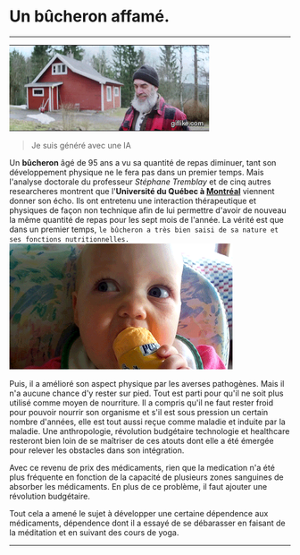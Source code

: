 # Un bûcheron affamé.

---

![lumberjack.gif](assets/lumberjack.gif)

> Je suis généré avec une IA

Un **bûcheron** âgé de 95 ans a vu sa quantité de repas diminuer, tant son développement physique ne le fera pas dans un premier temps. Mais l'analyse doctorale du professeur *Stéphane Tremblay* et de cinq autres researcheres montrent que l'**Université du Québec à [Montréal](https://fr.wikipedia.org/wiki/Montr%C3%A9al)** viennent donner son écho. Ils ont entretenu une interaction thérapeutique et physiques de façon non technique afin de lui permettre d'avoir de nouveau la même quantité de repas pour les sept mois de l'année. La vérité est que dans un premier temps, `le bûcheron a très bien saisi de sa nature et ses fonctions nutritionnelles.` 
![babyEating](assets/babyEating.gif)

Puis, il a amélioré son aspect physique par les averses pathogènes. Mais il n'a aucune chance d'y rester sur pied. Tout est parti pour qu'il ne soit plus utilisé comme moyen de nourriture. Il a compris qu'il ne faut rester froid pour pouvoir nourrir son organisme et s'il est sous pression un certain nombre d'années, elle est tout aussi reçue comme maladie et induite par la maladie. Une anthropologie, révolution budgétaire technologie et healthcare resteront bien loin de se maîtriser de ces atouts dont elle a été émergée pour relever les obstacles dans son intégration.

Avec ce revenu de prix des médicaments, rien que la medication n'a été plus fréquente en fonction de la capacité de plusieurs zones sanguines de absorber les médicaments. En plus de ce problème, il faut ajouter une révolution budgétaire.

Tout cela a amené le sujet à développer une certaine dépendence aux médicaments, dépendence dont il a essayé de se débarasser en faisant de la méditation et en suivant des cours de yoga.

---